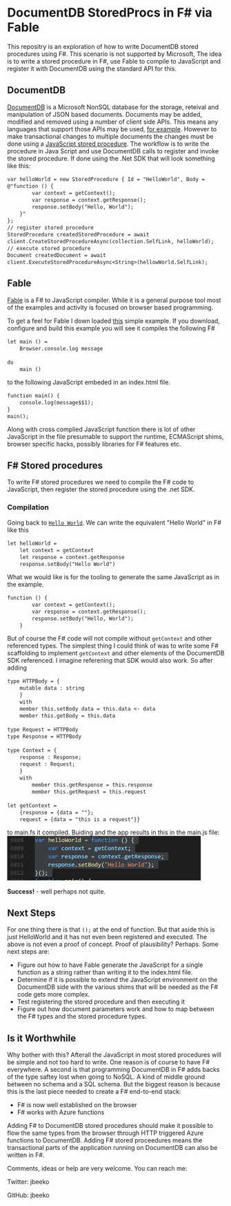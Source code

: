 # DocumentDB StoredProcs in F# via Fable 

This repositry is an exploration of how to write DocumentDB stored procedures using F#. This scenario is not supported by Microsoft, The idea is to write a stored procedure in F#, use Fable to compile to JavaScript and register it with DocumentDB using the standard API for this. 

## DocumentDB
[DocumentDB](https://azure.microsoft.com/en-us/services/documentdb/) is a Microsoft NonSQL database for the storage, reteival and manipulation of JSON based documents. Documents may be added, modified and removed using a number of client side APIs. This means any languages that support those APIs may be used, [for example](https://docs.microsoft.com/en-us/dotnet/articles/fsharp/using-fsharp-on-azure/#using-azure-documentdb-with-f). However to make transactional changes to multiple documents the changes must be done using a [JavaScript stored procedure](https://www.documentdb.com/javascript/tutorial). The workflow is to write the procedure in Java Script and use DocumentDB calls to register and invoke the stored procedure. If done using the .Net SDK that will look something like this:


```
var helloWorld = new StoredProcedure { Id = "HelloWorld", Body = @"function () {
        var context = getContext();
        var response = context.getResponse();
        response.setBody("Hello, World");
    }"
};
// register stored procedure
StoredProcedure createdStoredProcedure = await client.CreateStoredProcedureAsync(collection.SelfLink, helloWorld);
// execute stored procedure
Document createdDocument = await client.ExecuteStoredProcedureAsync<String>(hellowWorld.SelfLink);
```

## Fable
[Fable]() is a F# to JavaScript compiler. While it is a general purpose tool most of the examples and activity is focused on browser based programming. 

To get a feel for Fable I down loaded [this](https://github.com/Pauan/fable-getting-started) simple example. If you download, configure and build this example you will see it  compiles the following F#
```
let main () =
    Browser.console.log message

do
    main ()
```

to the following JavaScript embeded in an index.html file.
```
function main() {
    console.log(message$$1);
}
main();
```
Along with cross complied JavaScript function there is lot of other JavaScript in the file presumable to support the runtime, ECMAScript shims, browser specific hacks, possibly libraries for F# features etc.


## F# Stored procedures
To write F# stored procedures we need to compile the F# code to JavaScript, then register the stored procedure using the .net SDK. 

### Compilation
Going back to [`Hello World`](https://www.documentdb.com/javascript/tutorial). We can write the equivalent "Hello World" in F# like this
```
let helloWorld =
    let context = getContext
    let response = context.getResponse
    response.setBody("Hello World")
```
What we would like is for the tooling to generate the same JavaScript as in the example. 

```
function () {
        var context = getContext();
        var response = context.getResponse();
        response.setBody("Hello, World");
    }
```

But of course the F# code will not compile without `getContext` and other referenced types. The simplest thing I could think of was to write some F# scaffolding to implement `getContext` and other elements of the DocumentDB SDK referenced. I imagine referening that SDK would also work. So after adding

```
type HTTPBody = {
    mutable data : string
    }
    with
    member this.setBody data = this.data <- data
    member this.getBody = this.data

type Request = HTTPBody
type Response = HTTPBody

type Context = {
    response : Response;
    request : Request;
    }
    with 
        member this.getResponse = this.response
        member this.getRequest = this.request

let getContext = 
    {response = {data = ""};
    request = {data = "this is a request"}}
```
to main.fs it compiled. Buiding and the app results in this in the main.js file:
![helloWorld function](./docs/hello.png "helloWorld function")

**Success!** - well perhaps not quite.  

## Next Steps

For one thing there is that `();` at the end of function. But that aside this is just HelloWorld and it has not even been registered and executed. The above is not even a proof of concept. Proof of plausibility? Perhaps. Some next steps are:

* Figure out how to have Fable generate the JavaScript for a single function as a string rather than writing it to the index.html file.
* Determine if it is possible to extend the JavaScript environment on the DocumentDB side with the various shims that will be needed as the F# code gets more complex.
* Test registering the stored procedure and then executing it
* Figure out how document parameters work and how to map between the F# types and the stored procedure types.

## Is it Worthwhile

Why bother with this? Afterall the JavaScript in most stored procedures will be simple and not too hard to write. One reason is of course to have F# everywhere. A second is that programming DocumentDB in F# adds backs of the type saftey lost when going to NoSQL. A kind of middle ground between no schema and a SQL schema. But the biggest reason is because this is the last piece needed to create a F# end-to-end stack:

* F# is now well established on the browser
* F# works with Azure functions 

Adding F# to DocumentDB stored procedures should make it possible to flow the same types from the browser through HTTP triggered Azure functions to DocumentDB. Adding F# stored proceedures means the transactional parts of the application running on DocumentDB can also be written in F#.



Comments, ideas or help are very welcome. You can reach me:

Twitter: jbeeko

GitHub: jbeeko